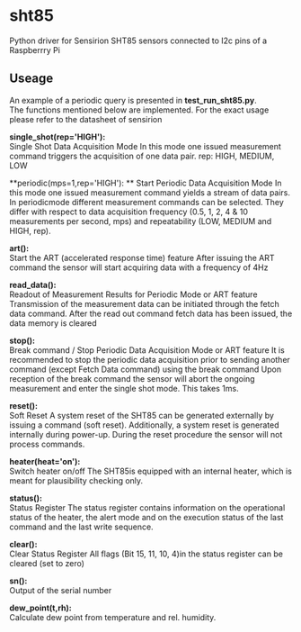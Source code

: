 # sht85
Python driver for Sensirion SHT85 sensors connected to I2c pins of a Raspberrry Pi

## Useage
An example of a periodic query is presented in **test_run_sht85.py**.  
The functions mentioned below are implemented. For the exact usage please refer to the datasheet of sensirion

**single_shot(rep='HIGH'):**  
    Single Shot Data Acquisition Mode
    In this mode one issued measurement command triggers the acquisition of one data pair.
    rep: HIGH, MEDIUM, LOW

**periodic(mps=1,rep='HIGH'): ** 
    Start Periodic Data Acquisition Mode
    In this mode one issued measurement command yields a stream of data pairs.
    In periodicmode different measurement commands can be selected.
    They differ with respect to data acquisition frequency (0.5, 1, 2, 4 & 10 measurements per second, mps) and repeatability (LOW, MEDIUM and HIGH, rep).

**art():**  
    Start the ART (accelerated response time) feature
    After issuing the ART command the sensor will start acquiring data with a frequency of 4Hz
  
**read_data():**  
    Readout of Measurement Results for Periodic Mode or ART feature
    Transmission  of  the  measurement  data  can  be  initiated  through  the  fetch  data  command. After the read out command fetch data has been issued, the data memory is cleared
  
**stop():**  
    Break command / Stop Periodic Data Acquisition Mode or ART feature
    It is recommended to stop  the  periodic  data  acquisition  prior  to  sending  another  command  (except  Fetch  Data  command)  using  the  break command Upon reception of the break command the sensor will abort the ongoing measurement and enter the single shot mode. This takes 1ms.
  
**reset():**  
    Soft Reset
    A system reset of the SHT85 can be generated externally by issuing a command (soft reset). Additionally, a system reset is generated internally during power-up. During the reset procedure the sensor will not process commands. 
    
**heater(heat='on'):**  
    Switch heater on/off
    The SHT85is equipped with an internal heater, which is meant for plausibility checking only.
    
**status():**  
    Status Register
    The status register contains information on the operational status of the heater, the alert mode and on the execution status of the last command and the last write sequence.
    
**clear():**  
    Clear Status Register
    All flags (Bit 15, 11, 10, 4)in the status register can be cleared (set to zero)
    
**sn():**  
    Output of the serial number
    
**dew_point(t,rh):**  
        Calculate dew point from temperature and rel. humidity.
    
